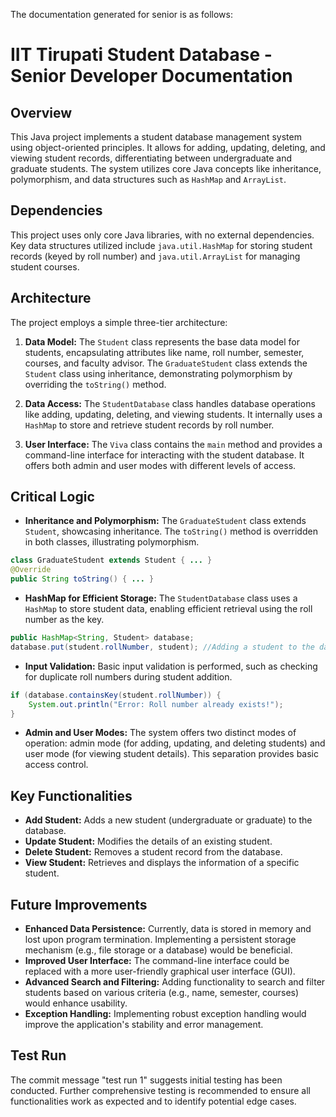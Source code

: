 The documentation generated for senior is as follows:

# IIT Tirupati Student Database - Senior Developer Documentation

## Overview

This Java project implements a student database management system using object-oriented principles.  It allows for adding, updating, deleting, and viewing student records, differentiating between undergraduate and graduate students. The system utilizes core Java concepts like inheritance, polymorphism, and data structures such as `HashMap` and `ArrayList`.

## Dependencies

This project uses only core Java libraries, with no external dependencies.  Key data structures utilized include `java.util.HashMap` for storing student records (keyed by roll number) and `java.util.ArrayList` for managing student courses.

## Architecture

The project employs a simple three-tier architecture:

1. **Data Model:** The `Student` class represents the base data model for students, encapsulating attributes like name, roll number, semester, courses, and faculty advisor. The `GraduateStudent` class extends the `Student` class using inheritance, demonstrating polymorphism by overriding the `toString()` method.

2. **Data Access:** The `StudentDatabase` class handles database operations like adding, updating, deleting, and viewing students. It internally uses a `HashMap` to store and retrieve student records by roll number.

3. **User Interface:** The `Viva` class contains the `main` method and provides a command-line interface for interacting with the student database. It offers both admin and user modes with different levels of access.

## Critical Logic

* **Inheritance and Polymorphism:** The `GraduateStudent` class extends `Student`, showcasing inheritance. The `toString()` method is overridden in both classes, illustrating polymorphism.

```java
class GraduateStudent extends Student { ... }
@Override
public String toString() { ... }
```

* **HashMap for Efficient Storage:** The `StudentDatabase` class uses a `HashMap` to store student data, enabling efficient retrieval using the roll number as the key.

```java
public HashMap<String, Student> database;
database.put(student.rollNumber, student); //Adding a student to the database
```

* **Input Validation:** Basic input validation is performed, such as checking for duplicate roll numbers during student addition.

```java
if (database.containsKey(student.rollNumber)) {
    System.out.println("Error: Roll number already exists!");
}
```

* **Admin and User Modes:** The system offers two distinct modes of operation: admin mode (for adding, updating, and deleting students) and user mode (for viewing student details).  This separation provides basic access control.


## Key Functionalities

* **Add Student:** Adds a new student (undergraduate or graduate) to the database.
* **Update Student:** Modifies the details of an existing student.
* **Delete Student:** Removes a student record from the database.
* **View Student:** Retrieves and displays the information of a specific student.


## Future Improvements

* **Enhanced Data Persistence:**  Currently, data is stored in memory and lost upon program termination. Implementing a persistent storage mechanism (e.g., file storage or a database) would be beneficial.
* **Improved User Interface:**  The command-line interface could be replaced with a more user-friendly graphical user interface (GUI).
* **Advanced Search and Filtering:**  Adding functionality to search and filter students based on various criteria (e.g., name, semester, courses) would enhance usability.
* **Exception Handling:** Implementing robust exception handling would improve the application's stability and error management.

## Test Run

The commit message "test run 1" suggests initial testing has been conducted. Further comprehensive testing is recommended to ensure all functionalities work as expected and to identify potential edge cases.
